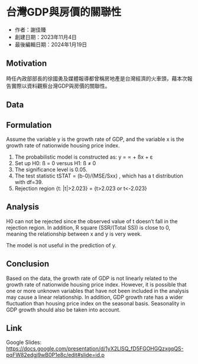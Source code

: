 # 台灣GDP與房價的關聯性
- 作者：謝佳臻
- 創建日期：2023年11月4日
- 最後編輯日期：2024年1月19日

## Motivation
時任內政部部長的徐國勇及媒體報導都曾稱房地產是台灣經濟的火車頭，藉本次報告實際以資料觀察台灣GDP與房價的關聯性。

## Data

## Formulation
Assume the variable y is the growth rate of GDP, and the variable x is the growth rate of nationwide housing price index.
1. The probabilistic model is constructed as: y = ∝ + ßx + ε
2. Set up H0: ß = 0 versus H1: ß ≠ 0
3. The significance level is 0.05.
4. The test statistic tSTAT =  (b-0)/(MSE/Sxx) , which has a t distribution with df=39.
5. Rejection region {t: |t|>2.023} = {t>2.023 or t<-2.023}

## Analysis
H0  can not be rejected since the observed value of t doesn’t fall in the rejection region.
In addition, R square (SSR/(Total SS)) is close to 0, meaning the relationship between x and y is very week.

The model is not useful in the prediction of y.

## Conclusion
Based on the data, the growth rate of GDP is not linearly related to the growth rate of nationwide housing price index.
However, it is possible that one or more unknown variables that have not been included in the analysis may cause a linear relationship.
In addition, GDP growth rate has a wider fluctuation than housing price index on the seasonal basis.
Seasonality in GDP growth should also be taken into account.


## Link
Google Slides: https://docs.google.com/presentation/d/1yX2LlSQ_fD5FGOHGQzxgqQS-pqFW82edgj9wB0P1e8c/edit#slide=id.p

